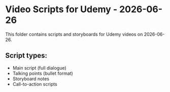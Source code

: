 # Video Scripts for Udemy - 2026-06-26

This folder contains scripts and storyboards for Udemy videos on 2026-06-26.

## Script types:
- Main script (full dialogue)
- Talking points (bullet format)
- Storyboard notes
- Call-to-action scripts
